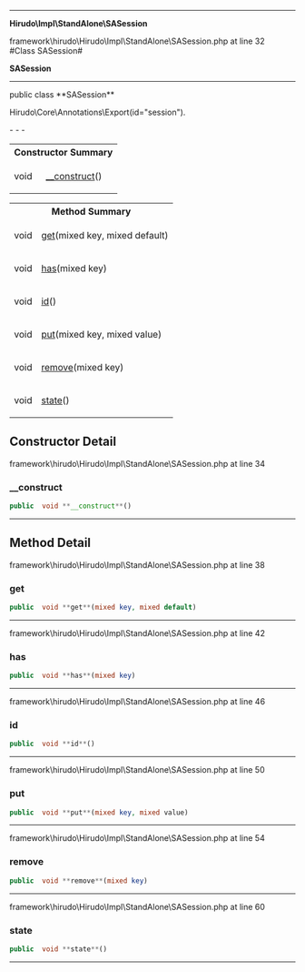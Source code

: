 - - -

**Hirudo\Impl\StandAlone\SASession**
<div class="location">framework\hirudo\Hirudo\Impl\StandAlone\SASession.php at line 32</div>
#Class SASession#

**SASession**


- - -

<p class="signature">public  class **SASession**</p>

<div class="comment" id="overview_description"><p></p></div>

<dl>
<dt>Hirudo\Core\Annotations\Export(id="session").</dt>
</dl>
- - -

<table id="summary_constructor">
<tr><th colspan="2">Constructor Summary</th></tr>
<tr>
<td class="type"> void</td>
<td class="description"><p class="name"><a href="#__construct">__construct</a>()</p></td>
</tr>
</table>

<table id="summary_method">
<tr><th colspan="2">Method Summary</th></tr>
<tr>
<td class="type"> void</td>
<td class="description"><p class="name"><a href="#get">get</a>(mixed key, mixed default)</p></td>
</tr>
<tr>
<td class="type"> void</td>
<td class="description"><p class="name"><a href="#has">has</a>(mixed key)</p></td>
</tr>
<tr>
<td class="type"> void</td>
<td class="description"><p class="name"><a href="#id">id</a>()</p></td>
</tr>
<tr>
<td class="type"> void</td>
<td class="description"><p class="name"><a href="#put">put</a>(mixed key, mixed value)</p></td>
</tr>
<tr>
<td class="type"> void</td>
<td class="description"><p class="name"><a href="#remove">remove</a>(mixed key)</p></td>
</tr>
<tr>
<td class="type"> void</td>
<td class="description"><p class="name"><a href="#state">state</a>()</p></td>
</tr>
</table>

<h2 id="detail_method">Constructor Detail</h2>
<div class="location">framework\hirudo\Hirudo\Impl\StandAlone\SASession.php at line 34</div>
<h3 id="__construct()">__construct</h3>

```php
public  void **__construct**()
```
<div class="details">
</div>

- - -

<h2 id="detail_method">Method Detail</h2>
<div class="location">framework\hirudo\Hirudo\Impl\StandAlone\SASession.php at line 38</div>
<h3 id="get()">get</h3>

```php
public  void **get**(mixed key, mixed default)
```
<div class="details">
</div>

- - -

<div class="location">framework\hirudo\Hirudo\Impl\StandAlone\SASession.php at line 42</div>
<h3 id="has()">has</h3>

```php
public  void **has**(mixed key)
```
<div class="details">
</div>

- - -

<div class="location">framework\hirudo\Hirudo\Impl\StandAlone\SASession.php at line 46</div>
<h3 id="id()">id</h3>

```php
public  void **id**()
```
<div class="details">
</div>

- - -

<div class="location">framework\hirudo\Hirudo\Impl\StandAlone\SASession.php at line 50</div>
<h3 id="put()">put</h3>

```php
public  void **put**(mixed key, mixed value)
```
<div class="details">
</div>

- - -

<div class="location">framework\hirudo\Hirudo\Impl\StandAlone\SASession.php at line 54</div>
<h3 id="remove()">remove</h3>

```php
public  void **remove**(mixed key)
```
<div class="details">
</div>

- - -

<div class="location">framework\hirudo\Hirudo\Impl\StandAlone\SASession.php at line 60</div>
<h3 id="state()">state</h3>

```php
public  void **state**()
```
<div class="details">
</div>

- - -

